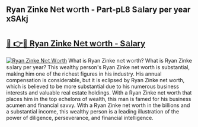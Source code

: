 ## Ryan Zinke N𝚎t w𝚘rth - Part-pL8 S𝚊lary per year xSAkj

# <h2><a href="http://gc4a5av.nevu.top/?p=Ryan+Zinke">🔗 👉🔴 Ryan Zinke N𝚎t w𝚘rth - S𝚊lary</a></h2>

[![Ryan Zinke N𝚎t W𝚘rth](https://i.imgur.com/Oavwk0R.jpeg)](http://gc4a5av.nevu.top/?p=Ryan+Zinke)
What is Ryan Zinke n𝚎t w𝚘rth? What is Ryan Zinke s𝚊lary per year?
This wealthy person's Ryan Zinke net worth is substantial, making him one of the richest figures in his industry. His annual compensation is considerable, but it is eclipsed by Ryan Zinke net worth, which is believed to be more substantial due to his numerous business interests and valuable real estate holdings. With a Ryan Zinke net worth that places him in the top echelons of wealth, this man is famed for his business acumen and financial savvy. With a Ryan Zinke net worth in the billions and a substantial income, this wealthy person is a leading illustration of the power of diligence, perseverance, and financial intelligence.
